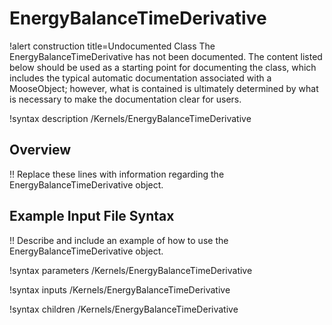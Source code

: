 # EnergyBalanceTimeDerivative

!alert construction title=Undocumented Class
The EnergyBalanceTimeDerivative has not been documented. The content listed below should be used as a starting point for
documenting the class, which includes the typical automatic documentation associated with a
MooseObject; however, what is contained is ultimately determined by what is necessary to make the
documentation clear for users.

!syntax description /Kernels/EnergyBalanceTimeDerivative

## Overview

!! Replace these lines with information regarding the EnergyBalanceTimeDerivative object.

## Example Input File Syntax

!! Describe and include an example of how to use the EnergyBalanceTimeDerivative object.

!syntax parameters /Kernels/EnergyBalanceTimeDerivative

!syntax inputs /Kernels/EnergyBalanceTimeDerivative

!syntax children /Kernels/EnergyBalanceTimeDerivative
